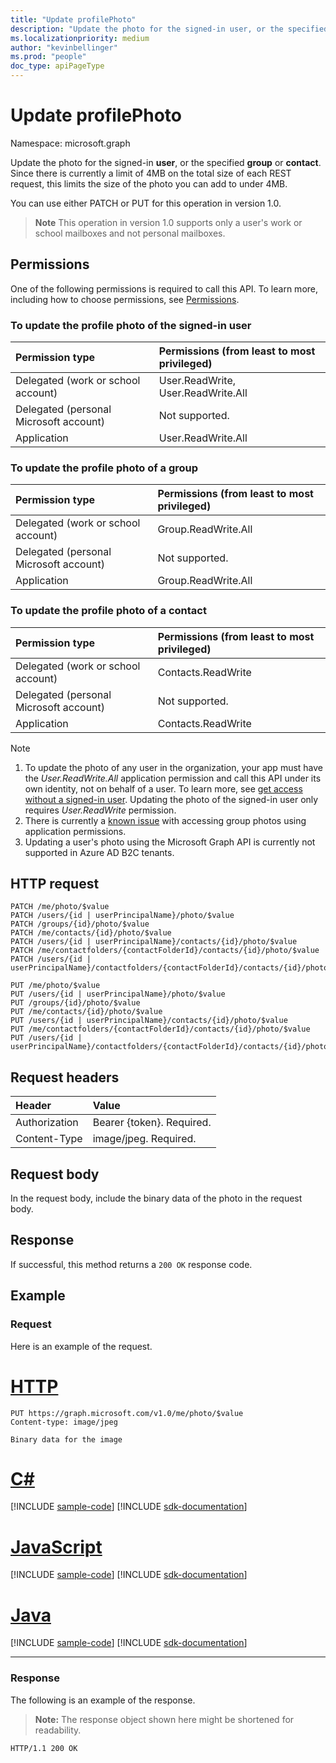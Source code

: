 ```yaml
---
title: "Update profilePhoto"
description: "Update the photo for the signed-in user, or the specified group or contact."
ms.localizationpriority: medium
author: "kevinbellinger"
ms.prod: "people"
doc_type: apiPageType
---
```


# Update profilePhoto

Namespace: microsoft.graph

Update the photo for the signed-in **user**, or the specified **group** or **contact**. Since there
is currently a limit of 4MB on the total size of each REST request, this limits the size of the photo
you can add to under 4MB.

You can use either PATCH or PUT for this operation in version 1.0.

> **Note** This operation in version 1.0 supports only a user's work or school mailboxes and not personal mailboxes.

## Permissions
One of the following permissions is required to call this API. To learn more, including how to choose permissions, see [Permissions](/graph/permissions-reference).

### To update the profile photo of the signed-in user

|Permission type      | Permissions (from least to most privileged)              |
|:--------------------|:---------------------------------------------------------|
|Delegated (work or school account)      |   User.ReadWrite, User.ReadWrite.All           |
|Delegated (personal Microsoft account)      |   Not supported.            |
|Application      |    User.ReadWrite.All           |

### To update the profile photo of a group

|Permission type      | Permissions (from least to most privileged)              |
|:--------------------|:---------------------------------------------------------|
|Delegated (work or school account)      |   Group.ReadWrite.All           |
|Delegated (personal Microsoft account)      |   Not supported.            |
|Application      |    Group.ReadWrite.All           |

### To update the profile photo of a contact

|Permission type      | Permissions (from least to most privileged)              |
|:--------------------|:---------------------------------------------------------|
|Delegated (work or school account)      |   Contacts.ReadWrite           |
|Delegated (personal Microsoft account)      |   Not supported.            |
|Application      |    Contacts.ReadWrite           |

> [!NOTE]
> 1. To update the photo of any user in the organization, your app must have the *User.ReadWrite.All* application permission and call this API under its own identity, not on behalf of a user. To learn more, see [get access without a signed-in user](/graph/auth-v2-service). Updating the photo of the signed-in user only requires *User.ReadWrite* permission.
> 2. There is currently a [known issue](/graph/known-issues#groups) with accessing group photos using application permissions.
> 3. Updating a user's photo using the Microsoft Graph API is currently not supported in Azure AD B2C tenants.

## HTTP request
<!-- { "blockType": "ignored" } -->
```http
PATCH /me/photo/$value
PATCH /users/{id | userPrincipalName}/photo/$value
PATCH /groups/{id}/photo/$value
PATCH /me/contacts/{id}/photo/$value
PATCH /users/{id | userPrincipalName}/contacts/{id}/photo/$value
PATCH /me/contactfolders/{contactFolderId}/contacts/{id}/photo/$value
PATCH /users/{id | userPrincipalName}/contactfolders/{contactFolderId}/contacts/{id}/photo/$value

PUT /me/photo/$value
PUT /users/{id | userPrincipalName}/photo/$value
PUT /groups/{id}/photo/$value
PUT /me/contacts/{id}/photo/$value
PUT /users/{id | userPrincipalName}/contacts/{id}/photo/$value
PUT /me/contactfolders/{contactFolderId}/contacts/{id}/photo/$value
PUT /users/{id | userPrincipalName}/contactfolders/{contactFolderId}/contacts/{id}/photo/$value
```
## Request headers
| Header       | Value |
|:---------------|:--------|
| Authorization  | Bearer {token}. Required.  |
| Content-Type  | image/jpeg. Required.  |

## Request body
In the request body, include the binary data of the photo in the request body.

## Response

If successful, this method returns a `200 OK` response code.
## Example
### Request
Here is an example of the request.

# [HTTP](#tab/http)
<!-- {
  "blockType": "request",
  "name": "update_profilephoto"
}-->
```http
PUT https://graph.microsoft.com/v1.0/me/photo/$value
Content-type: image/jpeg

Binary data for the image

```

# [C#](#tab/csharp)
[!INCLUDE [sample-code](../includes/snippets/csharp/update-profilephoto-csharp-snippets.md)]
[!INCLUDE [sdk-documentation](../includes/snippets/snippets-sdk-documentation-link.md)]

# [JavaScript](#tab/javascript)
[!INCLUDE [sample-code](../includes/snippets/javascript/update-profilephoto-javascript-snippets.md)]
[!INCLUDE [sdk-documentation](../includes/snippets/snippets-sdk-documentation-link.md)]

# [Java](#tab/java)
[!INCLUDE [sample-code](../includes/snippets/java/update-profilephoto-java-snippets.md)]
[!INCLUDE [sdk-documentation](../includes/snippets/snippets-sdk-documentation-link.md)]

---

### Response
The following is an example of the response. 
>**Note:** The response object shown here might be shortened for readability.
<!-- {
  "blockType": "response"
} -->
```http
HTTP/1.1 200 OK
```

<!-- uuid: 8fcb5dbc-d5aa-4681-8e31-b001d5168d79
2015-10-25 14:57:30 UTC -->
<!-- {
  "type": "#page.annotation",
  "description": "Update profilephoto",
  "keywords": "",
  "section": "documentation",
  "tocPath": "",
  "suppressions": [
  ]
}-->

